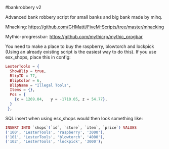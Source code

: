 #bankrobbery v2

Advanced bank robbery script for small banks and big bank made by mihq.

Mhacking: https://github.com/GHMatti/FiveM-Scripts/tree/master/mhacking

Mythic-progressbar: https://github.com/mythicrp/mythic_progbar

You need to make a place to buy the raspberry, blowtorch and lockpick (Using an already existing script is the easiest way to do this).
If you use esx_shops, place this in config:
```elixir
LesterTools = {
  ShowBlip = true,
  BlipID = 77,
  BlipColor = 6,
  BlipName = "Illegal Tools",
  Items = {},
  Pos = {
    {x = 1269.04,   y = -1710.05, z = 54.77},
  }
 },
```
SQL insert when using esx_shops would then look something like:

```elixir
INSERT INTO `shops`(`id`, `store`, `item`, `price`) VALUES
('100', 'LesterTools', 'raspberry', '3000'),
('101', 'LesterTools', 'blowtorch', '4000'),
('102', 'LesterTools', 'lockpick', '3000');
```
